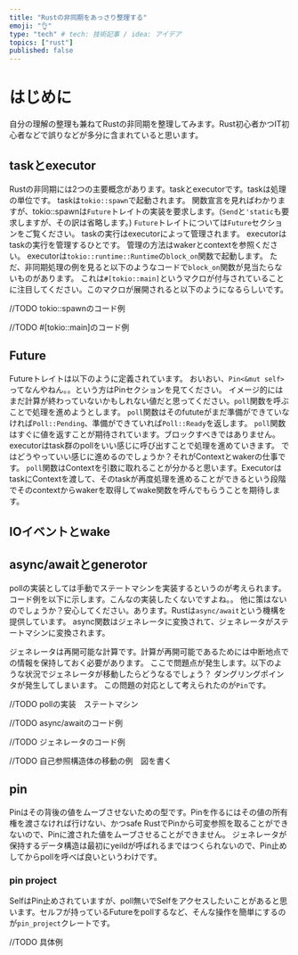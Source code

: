 ```yaml
---
title: "Rustの非同期をあっさり整理する"
emoji: "👌"
type: "tech" # tech: 技術記事 / idea: アイデア
topics: ["rust"]
published: false
---
```


# はじめに
自分の理解の整理も兼ねてRustの非同期を整理してみます。Rust初心者かつIT初心者などで誤りなどが多分に含まれていると思います。

## taskとexecutor
Rustの非同期には2つの主要概念があります。taskとexecutorです。taskは処理の単位です。
taskは`tokio::spawn`で起動されます。
関数宣言を見ればわかりますが、tokio::spawnは`Future`トレイトの実装を要求します。(`Send`と`'static`も要求しますが、その訳は省略します。)
`Future`トレイトについては`Future`セクションをご覧ください。
taskの実行はexecutorによって管理されます。
executorはtaskの実行を管理するひとです。
管理の方法はwakerとcontextを参照ください。
executorは`tokio::runtime::Runtime`の`block_on`関数で起動します。
ただ、非同期処理の例を見ると以下のようなコードで`block_on`関数が見当たらないものがあります。
これは`#[tokio::main]`というマクロが付与されていることに注目してください。このマクロが展開されると以下のようになるらしいです。


//TODO tokio::spawnのコード例 

//TODO #[tokio::main]のコード例


## Future
Futureトレイトは以下のように定義されています。
おいおい、`Pin<&mut self>`ってなんやねん。。という方はPinセクションを見てください。
イメージ的にはまだ計算が終わっていないかもしれない値だと思ってください。`poll`関数を呼ぶことで処理を進めようとします。
`poll`関数はそのfututeがまだ準備ができていなければ`Poll::Pending`、準備ができていれば`Poll::Ready`を返します。
`poll`関数はすぐに値を返すことが期待されています。ブロックすべきではありません。
executorはtask群のpollをいい感じに呼び出すことで処理を進めていきます。
ではどうやっていい感じに進めるのでしょうか？それがContextとwakerの仕事です。
`poll`関数はContextを引数に取れることが分かると思います。ExecutorはtaskにContextを渡して、そのtaskが再度処理を進めることができるという段階でそのcontextからwakerを取得してwake関数を呼んでもらうことを期待します。

## IOイベントとwake

## async/awaitとgenerotor
pollの実装としては手動でステートマシンを実装するというのが考えられます。コード例を以下に示します。こんなの実装したくないですよね。。
他に策はないのでしょうか？安心してください。あります。Rustは`async/await`という機構を提供しています。
async関数はジェネレータに変換されて、ジェネレータがステートマシンに変換されます。

ジェネレータは再開可能な計算です。計算が再開可能であるためには中断地点での情報を保持しておく必要があります。
ここで問題点が発生します。以下のような状況でジェネレータが移動したらどうなるでしょう？
ダングリングポインタが発生してしまいます。
この問題の対応として考えられたのが`Pin`です。

//TODO pollの実装　ステートマシン 

//TODO async/awaitのコード例

//TODO ジェネレータのコード例

//TODO 自己参照構造体の移動の例　図を書く

## pin
Pinはその背後の値をムーブさせないための型です。Pinを作るにはその値の所有権を渡さなければ行けない、かつsafe RustでPinから可変参照を取ることができないので、Pinに渡された値をムーブさせることができません。
ジェネレータが保持するデータ構造は最初にyeildが呼ばれるまではつくられないので、Pin止めしてからpollを呼べば良いというわけです。

### pin project
SelfはPin止めされていますが、poll無いでSelfをアクセスしたいことがあると思います。セルフが持っているFutureをpollするなど、そんな操作を簡単にするのが`pin_project`クレートです。

//TODO 具体例